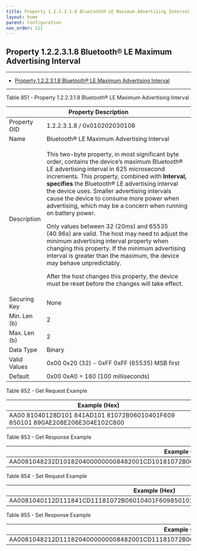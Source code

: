 ```yaml
---
title: Property 1.2.2.3.1.8 Bluetooth® LE Maximum Advertising Interval
layout: home
parent: Configuration
nav_order: 111
---
```


## Property 1.2.2.3.1.8 Bluetooth® LE Maximum Advertising Interval

---

- [Property 1.2.2.3.1.8 Bluetooth® LE Maximum Advertising Interval](#property-122318-bluetooth®-le-maximum-advertising-interval)

---


Table 851 - Property 1.2.2.3.1.8 Bluetooth® LE Maximum Advertising
Interval

<table>
<colgroup>
<col style="width: 14%" />
<col style="width: 85%" />
</colgroup>
<thead>
<tr>
<th colspan="2">Property Description</th>
</tr>
</thead>
<tbody>
<tr>
<td>Property OID</td>
<td>1.2.2.3.1.8 / 0x010202030108</td>
</tr>
<tr>
<td>Name</td>
<td>Bluetooth® LE Maximum Advertising Interval</td>
</tr>
<tr>
<td>Description</td>
<td><p>This two-byte property, in most significant byte order, contains
the device’s maximum Bluetooth® LE advertising interval in 625
microsecond increments. This property, combined with <strong>Interval,
specifies</strong> the Bluetooth® LE advertising interval the device
uses. Smaller advertising intervals cause the device to consume more
power when advertising, which may be a concern when running on battery
power.</p>
<p>Only values between 32 (20ms) and 65535 (40.96s) are valid. The host
may need to adjust the minimum advertising interval property when
changing this property. If the minimum advertising interval is greater
than the maximum, the device may behave unpredictably.</p>
<p>After the host changes this property, the device must be reset before
the changes will take effect.</p></td>
</tr>
<tr>
<td>Securing Key</td>
<td>None</td>
</tr>
<tr>
<td>Min. Len (b)</td>
<td>2</td>
</tr>
<tr>
<td>Max. Len (b)</td>
<td>2</td>
</tr>
<tr>
<td>Data Type</td>
<td>Binary</td>
</tr>
<tr>
<td>Valid Values</td>
<td>0x00 0x20 (32) - 0xFF 0xFF (65535) MSB first</td>
</tr>
<tr>
<td>Default</td>
<td>0x00 0xA0 = 160 (100 milliseconds)</td>
</tr>
</tbody>
</table>

Table 852 - Get Request Example

| Example (Hex) |
|----|
| AA00 81040128D101 841AD101 81072B06010401F609 850101 890AE208E206E304E102C800 |

Table 853 - Get Response Example

| Example (Hex) |
|----|
| AA0081048232D1018204000000008482001CD10181072B06010401F609850101890CE20AE208E306E104C80200A0 |

Table 854 - Set Request Example

| Example (Hex) |
|----|
| AA0081040112D111841CD11181072B06010401F609850101890CE20AE208E306E104C80200B0 |

Table 855 - Set Response Example

| Example (Hex) |
|----|
| AA0081048212D1118204000000008482001CD11181072B06010401F609850101890CE20AE208E306E104C80200B0 |

##
